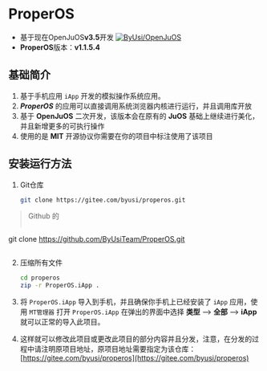 # ProperOS

- 基于现在OpenJuOS**v3.5**开发
  [![ByUsi/OpenJuOS](https://gitee.com/byusi/openjuos/widgets/widget_card.svg?colors=4183c4,ffffff,ffffff,e3e9ed,666666,9b9b9b)](https://gitee.com/byusi/openjuos)
- **ProperOS**版本：**v1.1.5.4**

## 基础简介
1. 基于手机应用 `iApp` 开发的模拟操作系统应用。
2. ___ProperOS___ 的应用可以直接调用系统浏览器内核进行运行，并且调用库开放
3. 基于 **OpenJuOS** 二次开发，该版本会在原有的 **JuOS** 基础上继续进行美化，并且新增更多的可执行操作
4. 使用的是 **MIT** 开源协议你需要在你的项目中标注使用了该项目

## 安装运行方法
1. Git仓库
   ```bash
   git clone https://gitee.com/byusi/properos.git
   ```
  > Github 的
  > ```bash
  git clone https://github.com/ByUsiTeam/ProperOS.git
  > ```

2. 压缩所有文件
   ```bash
   cd properos
   zip -r ProperOS.iApp .
   ```
3. 将 `ProperOS.iApp` 导入到手机，并且确保你手机上已经安装了 `iApp` 应用，使用 `MT管理器` 打开 `ProperOS.iApp` 在弹出的界面中选择 **类型** --> **全部** --> **iApp** 就可以正常的导入此项目。

4. 这样就可以修改此项目或更改此项目的部分内容并且分发，注意，在分发的过程中请注明原项目地址，原项目地址需要指定为该仓库：[https://gitee.com/byusi/properos](https://gitee.com/byusi/properos)